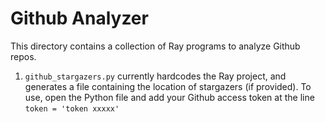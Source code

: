 # Github Analyzer

This directory contains a collection of Ray programs to analyze Github repos.

1. `github_stargazers.py` currently hardcodes the Ray project, and generates a 
file containing the location of stargazers (if provided). To use, open the 
Python file and add your Github access token at the line `token = 'token xxxxx'`